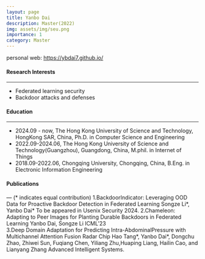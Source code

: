 ```yaml
---
layout: page
title: Yanbo Dai 
description: Master(2022)
img: assets/img/seu.png
importance: 1
category: Master
---
```


personal web: https://ybdai7.github.io/
#### Research Interests
---
- Federated learning security
- Backdoor attacks and defenses

#### Education
---
- 2024.09 - now, The Hong Kong University of Science and Technology, HongKong SAR, China, Ph.D. in Computer Science and Engineering
- 2022.09-2024.06, The Hong Kong University of Science and Technology(Guangzhou), Guangdong, China, M.phil. in Internet of Things
- 2018.09-2022.06, Chongqing University, Chongqing, China, B.Eng. in Electronic Information Engineering

#### Publications
— (* indicates equal contribution)
1.BackdoorIndicator: Leveraging OOD Data for Proactive Backdoor Detection in Federated Learning
Songze Li*, Yanbo Dai*
To be appeared in Usenix Security 2024.
2.Chameleon: Adapting to Peer Images for Planting Durable Backdoors in Federated Learning
Yanbo Dai, Songze Li
ICML’23    
3.Deep Domain Adaptation for Predicting Intra-AbdominalPressure with Multichannel Attention Fusion Radar Chip
Hao Tang*, Yanbo Dai*, Dongchu Zhao, Zhiwei Sun, Fuqiang Chen, Yiliang Zhu,Huaping Liang, Hailin Cao, and Lianyang Zhang
Advanced Intelligent Systems.